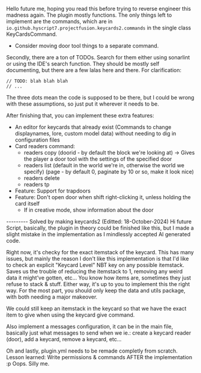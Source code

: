 Hello future me, hoping you read this before trying to reverse engineer this madness again.
The plugin mostly functions. The only things left to implement are the commands, which are in 
`io.github.hyscript7.projectfusion.keycards2.commands` in the single class KeyCardsCommand.
- Consider moving door tool things to a separate command.

Secondly, there are a ton of TODOs. Search for them either using sonarlint or using the IDE's search function.
They should be mostly self documenting, but there are a few lalas here and there.
For clarification:
```
// TODO: blah blah blah
// ...
```
The three dots mean the code is supposed to be there, but I could be wrong with these assumptions,
so just put it wherever it needs to be.

After finishing that, you can implement these extra features:
- An editor for keycards that already exist (Commands to change displaynames, lore, custom model data) without needing
  to dig in configuration files
- Card readers command:
  - readers copy (doorid - by default the block we're looking at) -> Gives the player a door tool with the settings of the specified door
  - readers list (default in the world we're in, otherwise the world we specify) (page - by default 0, paginate by 10 or so, make it look nice)
  - readers delete <doorid>
  - readers tp <doorid>
- Feature: Support for trapdoors
- Feature: Don't open door when shift right-clicking it, unless holding the card itself
  - If in creative mode, show information about the door

--------- Solved by making keycards2 (Editted: 18-October-2024)
Hi future Script, 
basically, the plugin in theory could be finished like this, but I made a slight mistake in the implementation as I 
mindlessly accepted AI generated code.

Right now, it's checky for the exact itemstack of the keycard. This has many issues, but mainly the reason I don't like
this implementation is that I'd like to check an explicit "Keycard Level" NBT key on any possible itemstack.
Saves us the trouble of reducing the itemstack to 1, removing any weird data it might've gotten, etc... You know how
items are, sometimes they just refuse to stack & stuff. Either way, it's up to you to implement this the right way.
For the most part, you should only keep the data and utils package, with both needing a major makeover.

We could still keep an itemstack in the keycard so that we have the exact item to give when
using the keycard give command.

Also implement a messages configuration, it can be in the main file, basically just what messages to send when we
ie.: create a keycard reader (door), add a keycard, remove a keycard, etc...

Oh and lastly, plugin.yml needs to be remade completly from scratch. Lesson learned: Write permissions & commands AFTER
the implementation :p Oops. Silly me.

